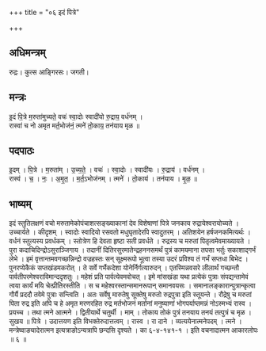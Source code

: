 +++
title = "०६ इदं पित्रे"

+++
## अधिमन्त्रम्
रुद्रः। कुत्स आङ्गिरसः। जगती।

## मन्त्रः
इ॒दं पि॒त्रे म॒रुता॑मुच्यते॒ वचः॑ स्वा॒दोः स्वादी॑यो रु॒द्राय॒ वर्ध॑नम् ।  
रास्वा॑ च नो अमृत मर्त॒भोज॑नं॒ त्मने॑ तो॒काय॒ तन॑याय मृळ ॥

## पदपाठः
इ॒दम् । पि॒त्रे । म॒रुता॑म् । उ॒च्य॒ते॒ । वचः॑ । स्वा॒दोः । स्वादी॑यः । रु॒द्राय॑ । वर्ध॑नम् ।  
रास्व॑ । च॒ । नः॒ । अ॒मृ॒त॒ । म॒र्त॒ऽभोज॑नम् । त्मने॑ । तो॒काय॑ । तन॑याय । मृ॒ळ॒ ॥

## भाष्यम्
इदं स्तुतिलक्षणं वचो मरुतामेकोपंचाशत्सङ्ख्याकानां देव विशेषाणां पित्रे जनकाय रुद्रायेश्वरायोच्यते । उच्चार्यते । कीदृशम् । स्वादोः स्वादियो रसवतो मधुघृतादेरपि स्वादुतरम् । अतिशयेन हर्षजनकमित्यर्थः । वर्धनं स्तुत्यस्य प्रवर्धकम् । स्तोत्रेण हि देवता हृष्टा सती प्रवर्धते । रुद्रस्य च मरुतां पितृत्वमेवमाख्यायते । पुरा कदाचिदिन्द्रोऽसुराञ्जिगाय । तदानीं दितिरसुरमातेन्द्रहननसमर्थं पुत्रं कामयमाना तपसा भर्तुः सकाशाद्गर्भं लेभे । इमं वृत्तान्तमवगच्छन्निन्द्रो वज्रहस्तः सन् सूक्ष्मरूपो भूत्वा तस्या उदरं प्रविश्य तं गर्भं सप्तधा बिभेद । पुनरप्येकैकं सप्तखंडमकरोत् । ते सर्वे गर्भैकदेशा योनेर्निर्गत्यारुदन् । एतस्मिन्नवसरे लीलार्थं गच्छन्तौ पार्वतीपरमेश्वराविमान्ददृशतुः । महेशं प्रति पार्वत्येवमवोचत् । इमे मांसखंडा यथा प्रत्येकं पुत्राः संपद्यन्तामेवं त्वया कार्यं मयि चेत्प्रीतिरस्तीति । स च महेश्वरस्तान्समानरूपान् समानवयसः । समानालङ्कारान्पुत्रान्कृत्वा गौर्यै प्रददौ तवेमे पुत्राः सन्त्विति । अतः सर्वेषु मारुतेषु सूक्तेषु मरुतो रुद्रपुत्रा इति स्तूयन्ते । रौद्रेषु च मरुतां पिता रुद्र इति अपि च हे अमृत मरणरहित रुद्र मर्तभोजनं मर्तानां मनुष्याणां भोगपर्याप्तमन्नं नोऽस्मभ्यं रास्व । प्रयच्च । तथा त्मने आत्मने । द्वितीयार्थे चतुर्थी । माम् । तोकाय तोकं पुत्रं तनयाय तनयं तत्पुत्रं च मृळ । सुखय ॥ पित्रे । उदात्तयण इति विभक्तेरुदात्तत्वम् । रास्व । रा दाने । व्यत्ययेनात्मनेपदम् । त्मने । मन्त्रेष्वाङ्यादेरात्मन इत्यत्राङोऽन्यत्रापि छन्दसि दृश्यते । का ६-४-१४१-१ । इति वचनादात्मन आकारलोपः ॥ ६ ॥